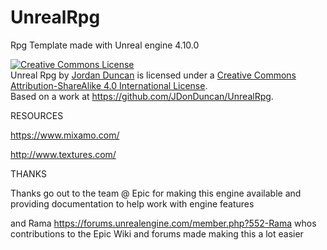 # UnrealRpg
Rpg Template made with Unreal engine 4.10.0



<a rel="license" href="http://creativecommons.org/licenses/by-sa/4.0/"><img alt="Creative Commons License" style="border-width:0" src="https://i.creativecommons.org/l/by-sa/4.0/88x31.png" /></a><br /><span xmlns:dct="http://purl.org/dc/terms/" property="dct:title">Unreal Rpg</span> by <a xmlns:cc="http://creativecommons.org/ns#" href="www.JordanDuncan.net" property="cc:attributionName" rel="cc:attributionURL">Jordan Duncan</a> is licensed under a <a rel="license" href="http://creativecommons.org/licenses/by-sa/4.0/">Creative Commons Attribution-ShareAlike 4.0 International License</a>.<br />Based on a work at <a xmlns:dct="http://purl.org/dc/terms/" href="https://github.com/JDonDuncan/UnrealRpg" rel="dct:source">https://github.com/JDonDuncan/UnrealRpg</a>.

RESOURCES

https://www.mixamo.com/

http://www.textures.com/

THANKS

Thanks go out to the team @ Epic for making this engine available and providing documentation to help work with engine features

and Rama https://forums.unrealengine.com/member.php?552-Rama
whos contributions to the Epic Wiki and forums made making this a lot easier

